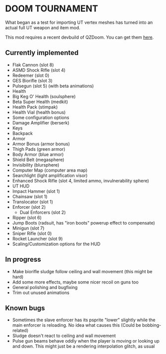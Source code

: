 # DOOM TOURNAMENT

What began as a test for importing UT vertex meshes has turned into an actual
full UT weapon and item mod.

This mod requires a recent devbuild of QZDoom. You can get them
[here](https://devbuilds.drdteam.org/qzdoom/).

## Currently implemented

 - Flak Cannon (slot 8)
 - ASMD Shock Rifle (slot 4)
 - Redeemer (slot 0)
 - GES Biorifle (slot 3)
 - Pulsegun (slot 5) (with beta animations)
 - Health
  - Big Keg O' Health (soulsphere)
  - Beta Super Health (medkit)
  - Health Pack (stimpak)
  - Health Vial (health bonus)
 - Some configuration options
 - Damage Amplifier (berserk)
 - Keys
 - Backpack
 - Armor
  - Armor Bonus (armor bonus)
  - Thigh Pads (green armor)
  - Body Armor (blue armor)
  - Shield Belt (megasphere)
 - Invisibility (blursphere)
 - Computer Map (computer area map)
 - Searchlight (light amplification visor)
 - Enhanced Shock Rifle (slot 4, limited ammo, invulnerability sphere)
 - UT HUD
 - Impact Hammer (slot 1)
 - Chainsaw (slot 1)
 - Translocator (slot 1)
 - Enforcer (slot 2)
   - Dual Enforcers (slot 2)
 - Ripper (slot 6)
 - Jump Boots (radsuit, has "iron boots" powerup effect to compensate)
 - Minigun (slot 7)
 - Sniper Rifle (slot 0)
 - Rocket Launcher (slot 9)
 - Scaling/Customization options for the HUD

## In progress

 - Make biorifle sludge follow ceiling and wall movement (this might be hard)
 - Add some more effects, maybe some nicer recoil on guns too
 - General polishing and bugfixing
 - Trim out unused animations

## Known bugs

 - Sometimes the slave enforcer has its psprite "lower" slightly while the main
   enforcer is reloading. No idea what causes this (Could be bobbing-related)
 - Sludge doesn't react to ceiling and wall movement
 - Pulse gun beams behave oddly when the player is moving or looking up and
   down. This might just be a rendering interpolation glitch, as usual

